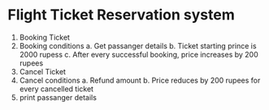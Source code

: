 # Flight Ticket Reservation system
1. Booking Ticket
2. Booking conditions
     a. Get passanger details
     b. Ticket starting prince is 2000 rupess
     c. After every successful booking, price increases by 200 rupees
3. Cancel Ticket
4. Cancel conditions 
     a. Refund amount
     b. Price reduces by 200 rupees for every cancelled ticket
5. print passanger details
   

   
